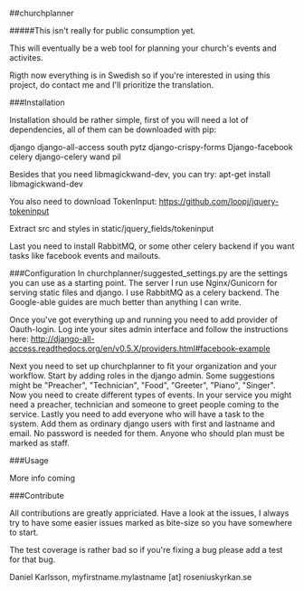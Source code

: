 ##churchplanner

#####This isn't really for public consumption yet.

This will eventually be a web tool for planning your church's events and activites.

Rigth now everything is in Swedish so if you're interested in using this project, 
do contact me and I'll prioritize the translation. 

###Installation

Installation should be rather simple, first of you will need a lot of dependencies, all of them can be downloaded with pip:

django
django-all-access
south
pytz
django-crispy-forms
Django-facebook
celery
django-celery
wand
pil

Besides that you need libmagickwand-dev, you can try:
apt-get install libmagickwand-dev

You also need to download TokenInput: 
https://github.com/loopj/jquery-tokeninput 

Extract src and styles in static/jquery_fields/tokeninput

Last you need to install RabbitMQ, or some other celery backend if you want tasks like facebook events and mailouts.

###Configuration
In churchplanner/suggested_settings.py are the settings you can use as a starting point. The server I run
use Nginx/Gunicorn for serving static files and django. I use RabbitMQ as a celery backend. The Google-able
guides are much better than anything I can write.

Once you've got everything up and running you need to add provider of Oauth-login. Log inte your sites admin interface 
and follow the instructions here: http://django-all-access.readthedocs.org/en/v0.5.X/providers.html#facebook-example
 
Next you need to set up churchplanner to fit your organization and your workflow. Start by adding roles in the django admin. Some suggestions might be "Preacher", "Technician", "Food", "Greeter", "Piano", "Singer". Now you need to create different types of events. In your service you might need a preacher, technician and someone to greet people coming to the service. Lastly you need to add everyone who will have a task to the system. Add them as ordinary django users with first and lastname and email. No password is needed for them. Anyone who should plan must be marked as staff.

###Usage

More info coming

###Contribute

All contributions are greatly appriciated. Have a look at the issues, I always try to have some easier issues marked as bite-size so you have somewhere to start.

The test coverage is rather bad so if you're fixing a bug please add a test for that bug.

Daniel Karlsson, myfirstname.mylastname [at] roseniuskyrkan.se

